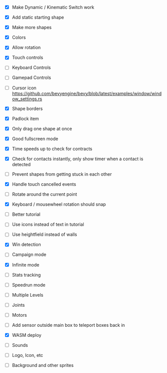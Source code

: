 - [x] Make Dynamic / Kinematic Switch work

- [x] Add static starting shape
- [x] Make more shapes
- [x] Colors
- [x] Allow rotation
- [x] Touch controls
- [ ] Keyboard Controls
- [ ] Gamepad Controls
- [ ] Cursor icon https://github.com/bevyengine/bevy/blob/latest/examples/window/window_settings.rs

- [x] Shape borders
- [x] Padlock item
- [x] Only drag one shape at once
- [x] Good fullscreen mode
- [x] Time speeds up to check for contracts
- [x] Check for contacts instantly, only show timer when a contact is detected
- [ ] Prevent shapes from getting stuck in each other
- [x] Handle touch cancelled events
- [ ] Rotate around the current point
- [x] Keyboard / mousewheel rotation should snap
- [ ] Better tutorial
- [ ] Use icons instead of text in tutorial

- [ ] Use heightfield instead of walls
- [x] Win detection
- [ ] Campaign mode
- [x] Infinite mode 
- [ ] Stats tracking
- [ ] Speedrun mode
- [ ] Multiple Levels
- [ ] Joints
- [ ] Motors
- [ ] Add sensor outside main box to teleport boxes back in

- [x] WASM deploy
- [ ] Sounds
- [ ] Logo, Icon, etc
- [ ] Background and other sprites